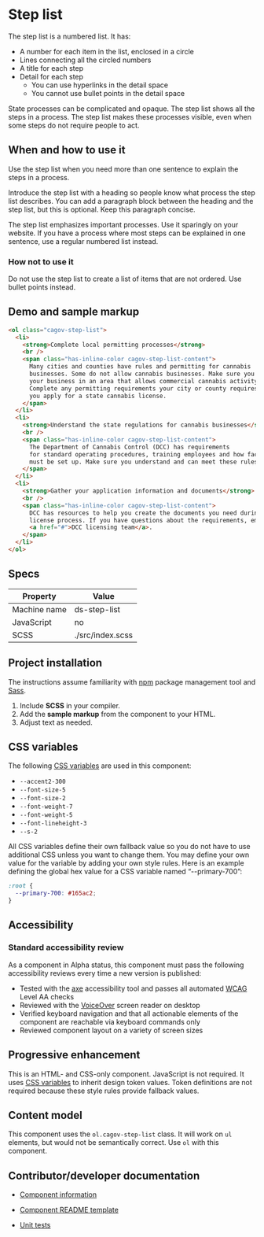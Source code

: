 # Step list

The step list is a numbered list. It has:

- A number for each item in the list, enclosed in a circle
- Lines connecting all the circled numbers
- A title for each step
- Detail for each step
  - You can use hyperlinks in the detail space
  - You cannot use bullet points in the detail space

State processes can be complicated and opaque. The step list shows all the steps in a process. The step list makes these processes visible, even when some steps do not require people to act.

## When and how to use it

Use the step list when you need more than one sentence to explain the steps in a process.

Introduce the step list with a heading so people know what process the step list describes. You can add a paragraph block between the heading and the step list, but this is optional. Keep this paragraph concise.

The step list emphasizes important processes. Use it sparingly on your website. If you have a process where most steps can be explained in one sentence, use a regular numbered list instead.

### How not to use it

Do not use the step list to create a list of items that are not ordered. Use bullet points instead.

## Demo and sample markup

<html-preview>

```html preview
<ol class="cagov-step-list">
  <li>
    <strong>Complete local permitting processes</strong>
    <br />
    <span class="has-inline-color cagov-step-list-content">
      Many cities and counties have rules and permitting for cannabis
      businesses. Some do not allow cannabis businesses. Make sure you set up
      your business in an area that allows commercial cannabis activity.
      Complete any permitting requirements your city or county requires before
      you apply for a state cannabis license.
    </span>
  </li>
  <li>
    <strong>Understand the state regulations for cannabis businesses</strong>
    <br />
    <span class="has-inline-color cagov-step-list-content">
      The Department of Cannabis Control (DCC) has requirements
      for standard operating procedures, training employees and how facilities
      must be set up. Make sure you understand and can meet these rules.
    </span>
  </li>
  <li>
    <strong>Gather your application information and documents</strong>
    <br />
    <span class="has-inline-color cagov-step-list-content">
      DCC has resources to help you create the documents you need during the 
      license process. If you have questions about the requirements, email the
      <a href="#">DCC licensing team</a>.
    </span>
  </li>
</ol>
```

</html-preview>

## Specs

| Property     | Value            |
| ------------ | ---------------- |
| Machine name | ds-step-list     |
| JavaScript   | no               |
| SCSS         | ./src/index.scss |

## Project installation

The instructions assume familiarity with [npm](https://npmjs.com) package management tool and [Sass](https://sass-lang.com/).

1. Include **SCSS** in your compiler.
2. Add the **sample markup** from the component to your HTML.
3. Adjust text as needed.

## CSS variables

The following [CSS variables](https://developer.mozilla.org/en-US/docs/Web/CSS/Using_CSS_custom_properties) are used in this component:

- `--accent2-300`
- `--font-size-5`
- `--font-size-2`
- `--font-weight-7`
- `--font-weight-5`
- `--font-lineheight-3`
- `--s-2`

All CSS variables define their own fallback value so you do not have to use additional CSS unless you want to change them. You may define your own value for the variable by adding your own style rules. Here is an example defining the global hex value for a CSS variable named “--primary-700”:

```css
:root {
  --primary-700: #165ac2;
}
```

## Accessibility

### Standard accessibility review

As a component in Alpha status, this component must pass the following accessibility reviews every time a new version is published:

- Tested with the [axe](https://www.deque.com/axe/) accessibility tool and passes all automated [WCAG](https://www.w3.org/TR/WCAG21/) Level AA checks
- Reviewed with the [VoiceOver](https://www.apple.com/voiceover/info/guide/_1121.html) screen reader on desktop
- Verified keyboard navigation and that all actionable elements of the component are reachable via keyboard commands only
- Reviewed component layout on a variety of screen sizes

## Progressive enhancement

This is an HTML- and CSS-only component. JavaScript is not required. It uses [CSS variables](<https://developer.mozilla.org/en-US/docs/Web/CSS/var()#syntax>) to inherit design token values. Token definitions are not required because these style rules provide fallback values.

## Content model

This component uses the `ol.cagov-step-list` class. It will work on `ul` elements, but would not be semantically correct. Use `ol` with this component.

## Contributor/developer documentation

- [Component information](https://github.com/cagov/design-system/blob/main/components/README.md)

- [Component README template](https://www.notion.so/odi-engineering/Component-documentation-template-2da3975cc0954174ace43004d151451c)

- [Unit tests](https://github.com/cagov/design-system/blob/main/components/UNIT-TESTS.md)

